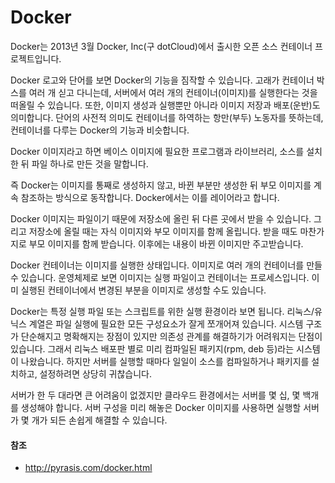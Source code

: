 # Docker



Docker는 2013년 3월 Docker, Inc(구 dotCloud)에서 출시한 오픈 소스 컨테이너 프로젝트입니다.



Docker 로고와 단어를 보면 Docker의 기능을 짐작할 수 있습니다. 고래가 컨테이너 박스를 여러 개 싣고 다니는데, 서버에서 여러 개의 컨테이너(이미지)를 실행한다는 것을 떠올릴 수 있습니다. 또한, 이미지 생성과 실행뿐만 아니라 이미지 저장과 배포(운반)도 의미합니다. 단어의 사전적 의미도 컨테이너를 하역하는 항만(부두) 노동자를 뜻하는데, 컨테이너를 다루는 Docker의 기능과 비슷합니다.



Docker 이미지라고 하면 베이스 이미지에 필요한 프로그램과 라이브러리, 소스를 설치한 뒤 파일 하나로 만든 것을 말합니다.



즉 Docker는 이미지를 통째로 생성하지 않고, 바뀐 부분만 생성한 뒤 부모 이미지를 계속 참조하는 방식으로 동작합니다. Docker에서는 이를 레이어라고 합니다.



Docker 이미지는 파일이기 때문에 저장소에 올린 뒤 다른 곳에서 받을 수 있습니다. 그리고 저장소에 올릴 때는 자식 이미지와 부모 이미지를 함께 올립니다. 받을 때도 마찬가지로 부모 이미지를 함께 받습니다. 이후에는 내용이 바뀐 이미지만 주고받습니다.



Docker 컨테이너는 이미지를 실행한 상태입니다. 이미지로 여러 개의 컨테이너를 만들 수 있습니다. 운영체제로 보면 이미지는 실행 파일이고 컨테이너는 프로세스입니다. 이미 실행된 컨테이너에서 변경된 부분을 이미지로 생성할 수도 있습니다.



Docker는 특정 실행 파일 또는 스크립트를 위한 실행 환경이라 보면 됩니다. 리눅스/유닉스 계열은 파일 실행에 필요한 모든 구성요소가 잘게 쪼개어져 있습니다. 시스템 구조가 단순해지고 명확해지는 장점이 있지만 의존성 관계를 해결하기가 어려워지는 단점이 있습니다. 그래서 리눅스 배포판 별로 미리 컴파일된 패키지(rpm, deb 등)라는 시스템이 나왔습니다. 하지만 서버를 실행할 때마다 일일이 소스를 컴파일하거나 패키지를 설치하고, 설정하려면 상당히 귀찮습니다.



서버가 한 두 대라면 큰 어려움이 없겠지만 클라우드 환경에서는 서버를 몇 십, 몇 백개를 생성해야 합니다. 서버 구성을 미리 해놓은 Docker 이미지를 사용하면 실행할 서버가 몇 개가 되든 손쉽게 해결할 수 있습니다.



#### 참조

- http://pyrasis.com/docker.html